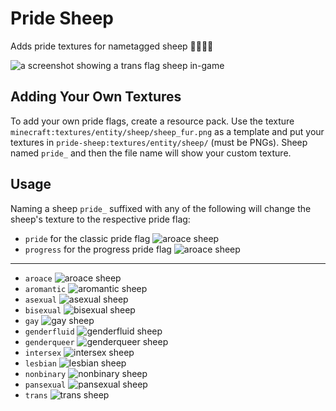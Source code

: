 # Pride Sheep

Adds pride textures for nametagged sheep 🏳️‍🌈🏳️‍⚧️

<img src="images/ingame.png" alt="a screenshot showing a trans flag sheep in-game" />

## Adding Your Own Textures

To add your own pride flags, create a resource pack. Use the texture `minecraft:textures/entity/sheep/sheep_fur.png` as a template and put your textures in `pride-sheep:textures/entity/sheep/` (must be PNGs). Sheep named `pride_` and then the file name will show your custom texture.

## Usage

Naming a sheep `pride_` suffixed with any of the following will change the
sheep's texture to the respective pride flag:

- `pride` for the classic pride flag
  <img src="images/pride.png" alt="aroace sheep" />
- `progress` for the progress pride flag
  <img src="images/progress.png" alt="aroace sheep" />

---

- `aroace`
  <img src="images/aroace.png" alt="aroace sheep" />
- `aromantic`
  <img src="images/aromantic.png" alt="aromantic sheep" />
- `asexual`
  <img src="images/asexual.png" alt="asexual sheep" />
- `bisexual`
  <img src="images/bisexual.png" alt="bisexual sheep" />
- `gay`
  <img src="images/gay.png" alt="gay sheep" />
- `genderfluid`
  <img src="images/genderfluid.png" alt="genderfluid sheep" />
- `genderqueer`
  <img src="images/genderqueer.png" alt="genderqueer sheep" />
- `intersex`
  <img src="images/intersex.png" alt="intersex sheep" />
- `lesbian`
  <img src="images/lesbian.png" alt="lesbian sheep" />
- `nonbinary`
  <img src="images/nonbinary.png" alt="nonbinary sheep" />
- `pansexual`
  <img src="images/pansexual.png" alt="pansexual sheep" />
- `trans`
  <img src="images/trans.png" alt="trans sheep" />
